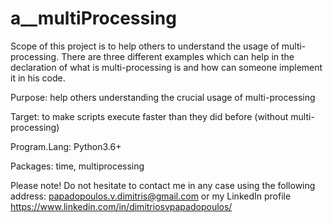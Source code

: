 # a__multiProcessing

Scope of this project is to help others to understand the usage of multi-processing. There are three different examples which can help in the declaration of what is multi-processing is and how can someone implement it in his code.


Purpose: help others understanding the crucial usage of multi-processing

Target: to make scripts execute faster than they did before (without multi-processing)

Program.Lang: Python3.6+

Packages: time, multiprocessing

Please note! Do not hesitate to contact me in any case using the following address: papadopoulos.v.dimitris@gmail.com or my LinkedIn profile https://www.linkedin.com/in/dimitriosvpapadopoulos/
